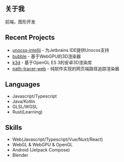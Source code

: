 ## 关于我
前端，图形开发

## Recent Projects
- [unocss-intellij](https://github.com/re-ovo/unocss-intellij) - 为Jetbrains IDE提供Unocss支持
- [bubble](https://github.com/re-ovo/bubble) - 基于WebGPU的3D渲染器
- [k3d](https://github.com/re-ovo/k3d) - 基于OpenGL ES 3的安卓3D渲染库
- [path-tracer-web](https://github.com/re-ovo/path-tracer-web) - 纯软件实现的网页端路径追踪渲染器

## Languages
- Javascript/Typescript
- Java/Kotlin
- GLSL/WGSL
- Rust(Learning)

## Skills
- Web(Javascript/Typescript/Vue/Nuxt/React)
- WebGL & WebGPU & OpenGL
- Android (Jetpack Compose)
- Blender

